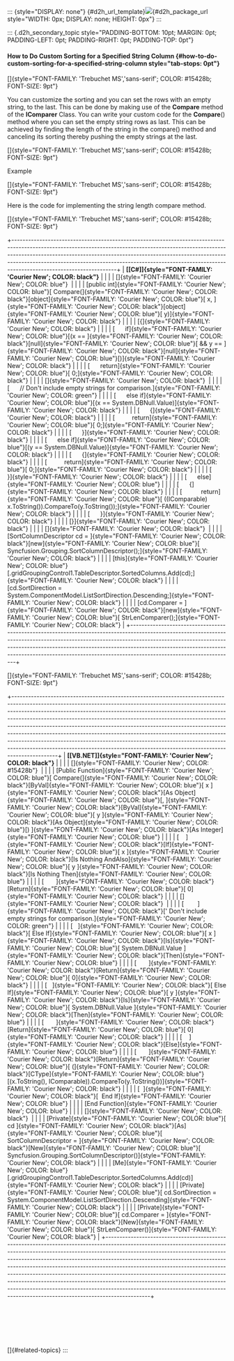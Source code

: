 ::: {style="DISPLAY: none"}
[](ms-xhelp:///?Id=d2h_url_template){#d2h_url_template}![](!package_url!){#d2h_package_url style="WIDTH: 0px; DISPLAY: none; HEIGHT: 0px"}
:::

::: {.d2h_secondary_topic style="PADDING-BOTTOM: 10pt; MARGIN: 0pt; PADDING-LEFT: 0pt; PADDING-RIGHT: 0pt; PADDING-TOP: 0pt"}
#### How to Do Custom Sorting for a Specified String Column {#how-to-do-custom-sorting-for-a-specified-string-column style="tab-stops: 0pt"}

[]{style="FONT-FAMILY: 'Trebuchet MS','sans-serif'; COLOR: #15428b; FONT-SIZE: 9pt"} 

You can customize the sorting and you can set the rows with an empty string, to the last. This can be done by making use of the **Compare** method of the **IComparer** Class. You can write your custom code for the **Compare**() method where you can set the empty string rows as last. This can be achieved by finding the length of the string in the compare() method and canceling its sorting thereby pushing the empty strings at the last.

[]{style="FONT-FAMILY: 'Trebuchet MS','sans-serif'; COLOR: #15428b; FONT-SIZE: 9pt"} 

Example

[]{style="FONT-FAMILY: 'Trebuchet MS','sans-serif'; COLOR: #15428b; FONT-SIZE: 9pt"} 

Here is the code for implementing the string length compare method.

[]{style="FONT-FAMILY: 'Trebuchet MS','sans-serif'; COLOR: #15428b; FONT-SIZE: 9pt"} 

+-------------------------------------------------------------------------------------------------------------------------------------------------------------------------------------------------------------------------------------------------------------------------------------------------------------------------------------------------------------+
| **[\[C#\]]{style="FONT-FAMILY: 'Courier New'; COLOR: black"}**                                                                                                                                                                                                                                                                                              |
|                                                                                                                                                                                                                                                                                                                                                             |
| []{style="FONT-FAMILY: 'Courier New'; COLOR: blue"}                                                                                                                                                                                                                                                                                                         |
|                                                                                                                                                                                                                                                                                                                                                             |
| [public int]{style="FONT-FAMILY: 'Courier New'; COLOR: blue"}[ Compare(]{style="FONT-FAMILY: 'Courier New'; COLOR: black"}[object]{style="FONT-FAMILY: 'Courier New'; COLOR: blue"}[ x, ]{style="FONT-FAMILY: 'Courier New'; COLOR: black"}[object]{style="FONT-FAMILY: 'Courier New'; COLOR: blue"}[ y)]{style="FONT-FAMILY: 'Courier New'; COLOR: black"} |
|                                                                                                                                                                                                                                                                                                                                                             |
| [{]{style="FONT-FAMILY: 'Courier New'; COLOR: black"}                                                                                                                                                                                                                                                                                                       |
|                                                                                                                                                                                                                                                                                                                                                             |
| [      if]{style="FONT-FAMILY: 'Courier New'; COLOR: blue"}[(x == ]{style="FONT-FAMILY: 'Courier New'; COLOR: black"}[null]{style="FONT-FAMILY: 'Courier New'; COLOR: blue"}[ && y == ]{style="FONT-FAMILY: 'Courier New'; COLOR: black"}[null]{style="FONT-FAMILY: 'Courier New'; COLOR: blue"}[)]{style="FONT-FAMILY: 'Courier New'; COLOR: black"}       |
|                                                                                                                                                                                                                                                                                                                                                             |
| [      return]{style="FONT-FAMILY: 'Courier New'; COLOR: blue"}[ 0;]{style="FONT-FAMILY: 'Courier New'; COLOR: black"}                                                                                                                                                                                                                                      |
|                                                                                                                                                                                                                                                                                                                                                             |
| []{style="FONT-FAMILY: 'Courier New'; COLOR: black"}                                                                                                                                                                                                                                                                                                        |
|                                                                                                                                                                                                                                                                                                                                                             |
| [      // Don\'t include empty strings for comparison.]{style="FONT-FAMILY: 'Courier New'; COLOR: green"}                                                                                                                                                                                                                                                   |
|                                                                                                                                                                                                                                                                                                                                                             |
| [      else if]{style="FONT-FAMILY: 'Courier New'; COLOR: blue"}[(x == System.DBNull.Value)]{style="FONT-FAMILY: 'Courier New'; COLOR: black"}                                                                                                                                                                                                              |
|                                                                                                                                                                                                                                                                                                                                                             |
| [      {]{style="FONT-FAMILY: 'Courier New'; COLOR: black"}                                                                                                                                                                                                                                                                                                 |
|                                                                                                                                                                                                                                                                                                                                                             |
| [          return]{style="FONT-FAMILY: 'Courier New'; COLOR: blue"}[ 0;]{style="FONT-FAMILY: 'Courier New'; COLOR: black"}                                                                                                                                                                                                                                  |
|                                                                                                                                                                                                                                                                                                                                                             |
| [      }]{style="FONT-FAMILY: 'Courier New'; COLOR: black"}                                                                                                                                                                                                                                                                                                 |
|                                                                                                                                                                                                                                                                                                                                                             |
| [      else if]{style="FONT-FAMILY: 'Courier New'; COLOR: blue"}[(y == System.DBNull.Value)]{style="FONT-FAMILY: 'Courier New'; COLOR: black"}                                                                                                                                                                                                              |
|                                                                                                                                                                                                                                                                                                                                                             |
| [      {]{style="FONT-FAMILY: 'Courier New'; COLOR: black"}                                                                                                                                                                                                                                                                                                 |
|                                                                                                                                                                                                                                                                                                                                                             |
| [          return]{style="FONT-FAMILY: 'Courier New'; COLOR: blue"}[ 0;]{style="FONT-FAMILY: 'Courier New'; COLOR: black"}                                                                                                                                                                                                                                  |
|                                                                                                                                                                                                                                                                                                                                                             |
| [      }]{style="FONT-FAMILY: 'Courier New'; COLOR: black"}                                                                                                                                                                                                                                                                                                 |
|                                                                                                                                                                                                                                                                                                                                                             |
| [      else]{style="FONT-FAMILY: 'Courier New'; COLOR: blue"}                                                                                                                                                                                                                                                                                               |
|                                                                                                                                                                                                                                                                                                                                                             |
| [      {]{style="FONT-FAMILY: 'Courier New'; COLOR: black"}                                                                                                                                                                                                                                                                                                 |
|                                                                                                                                                                                                                                                                                                                                                             |
| [           return]{style="FONT-FAMILY: 'Courier New'; COLOR: blue"}[ ((IComparable) x.ToString()).CompareTo(y.ToString());]{style="FONT-FAMILY: 'Courier New'; COLOR: black"}                                                                                                                                                                              |
|                                                                                                                                                                                                                                                                                                                                                             |
| [      }]{style="FONT-FAMILY: 'Courier New'; COLOR: black"}                                                                                                                                                                                                                                                                                                 |
|                                                                                                                                                                                                                                                                                                                                                             |
| [}]{style="FONT-FAMILY: 'Courier New'; COLOR: black"}                                                                                                                                                                                                                                                                                                       |
|                                                                                                                                                                                                                                                                                                                                                             |
| []{style="FONT-FAMILY: 'Courier New'; COLOR: black"}                                                                                                                                                                                                                                                                                                        |
|                                                                                                                                                                                                                                                                                                                                                             |
| [SortColumnDescriptor cd = ]{style="FONT-FAMILY: 'Courier New'; COLOR: black"}[new]{style="FONT-FAMILY: 'Courier New'; COLOR: blue"}[ Syncfusion.Grouping.SortColumnDescriptor();]{style="FONT-FAMILY: 'Courier New'; COLOR: black"}                                                                                                                        |
|                                                                                                                                                                                                                                                                                                                                                             |
| [this]{style="FONT-FAMILY: 'Courier New'; COLOR: blue"}[.gridGroupingControl1.TableDescriptor.SortedColumns.Add(cd);]{style="FONT-FAMILY: 'Courier New'; COLOR: black"}                                                                                                                                                                                     |
|                                                                                                                                                                                                                                                                                                                                                             |
| [cd.SortDirection = System.ComponentModel.ListSortDirection.Descending;]{style="FONT-FAMILY: 'Courier New'; COLOR: black"}                                                                                                                                                                                                                                  |
|                                                                                                                                                                                                                                                                                                                                                             |
| [cd.Comparer = ]{style="FONT-FAMILY: 'Courier New'; COLOR: black"}[new]{style="FONT-FAMILY: 'Courier New'; COLOR: blue"}[ StrLenComparer();]{style="FONT-FAMILY: 'Courier New'; COLOR: black"}                                                                                                                                                              |
+-------------------------------------------------------------------------------------------------------------------------------------------------------------------------------------------------------------------------------------------------------------------------------------------------------------------------------------------------------------+

[]{style="FONT-FAMILY: 'Trebuchet MS','sans-serif'; COLOR: #15428b; FONT-SIZE: 9pt"} 

+----------------------------------------------------------------------------------------------------------------------------------------------------------------------------------------------------------------------------------------------------------------------------------------------------------------------------------------------------------------------------------------------------------------------------------------------------------------------------------------------------------------------------------------------------------------------------------------------------------------------------------------------------------------+
| **[\[VB.NET\]]{style="FONT-FAMILY: 'Courier New'; COLOR: black"}**                                                                                                                                                                                                                                                                                                                                                                                                                                                                                                                                                                                             |
|                                                                                                                                                                                                                                                                                                                                                                                                                                                                                                                                                                                                                                                                |
| []{style="FONT-FAMILY: 'Courier New'; COLOR: #15428b"}                                                                                                                                                                                                                                                                                                                                                                                                                                                                                                                                                                                                         |
|                                                                                                                                                                                                                                                                                                                                                                                                                                                                                                                                                                                                                                                                |
| [Public Function]{style="FONT-FAMILY: 'Courier New'; COLOR: blue"}[ Compare(]{style="FONT-FAMILY: 'Courier New'; COLOR: black"}[ByVal]{style="FONT-FAMILY: 'Courier New'; COLOR: blue"}[ x ]{style="FONT-FAMILY: 'Courier New'; COLOR: black"}[As Object]{style="FONT-FAMILY: 'Courier New'; COLOR: blue"}[, ]{style="FONT-FAMILY: 'Courier New'; COLOR: black"}[ByVal]{style="FONT-FAMILY: 'Courier New'; COLOR: blue"}[ y ]{style="FONT-FAMILY: 'Courier New'; COLOR: black"}[As Object]{style="FONT-FAMILY: 'Courier New'; COLOR: blue"}[) ]{style="FONT-FAMILY: 'Courier New'; COLOR: black"}[As Integer]{style="FONT-FAMILY: 'Courier New'; COLOR: blue"} |
|                                                                                                                                                                                                                                                                                                                                                                                                                                                                                                                                                                                                                                                                |
| [    ]{style="FONT-FAMILY: 'Courier New'; COLOR: black"}[If]{style="FONT-FAMILY: 'Courier New'; COLOR: blue"}[ x ]{style="FONT-FAMILY: 'Courier New'; COLOR: black"}[Is Nothing AndAlso]{style="FONT-FAMILY: 'Courier New'; COLOR: blue"}[ y ]{style="FONT-FAMILY: 'Courier New'; COLOR: black"}[Is Nothing Then]{style="FONT-FAMILY: 'Courier New'; COLOR: blue"}                                                                                                                                                                                                                                                                                             |
|                                                                                                                                                                                                                                                                                                                                                                                                                                                                                                                                                                                                                                                                |
| [       ]{style="FONT-FAMILY: 'Courier New'; COLOR: black"}[Return]{style="FONT-FAMILY: 'Courier New'; COLOR: blue"}[ 0]{style="FONT-FAMILY: 'Courier New'; COLOR: black"}                                                                                                                                                                                                                                                                                                                                                                                                                                                                                     |
|                                                                                                                                                                                                                                                                                                                                                                                                                                                                                                                                                                                                                                                                |
| []{style="FONT-FAMILY: 'Courier New'; COLOR: black"}                                                                                                                                                                                                                                                                                                                                                                                                                                                                                                                                                                                                           |
|                                                                                                                                                                                                                                                                                                                                                                                                                                                                                                                                                                                                                                                                |
| [        ]{style="FONT-FAMILY: 'Courier New'; COLOR: black"}[\' Don\'t include empty strings for comparison.]{style="FONT-FAMILY: 'Courier New'; COLOR: green"}                                                                                                                                                                                                                                                                                                                                                                                                                                                                                                |
|                                                                                                                                                                                                                                                                                                                                                                                                                                                                                                                                                                                                                                                                |
| [   ]{style="FONT-FAMILY: 'Courier New'; COLOR: black"}[ Else If]{style="FONT-FAMILY: 'Courier New'; COLOR: blue"}[ x ]{style="FONT-FAMILY: 'Courier New'; COLOR: black"}[Is]{style="FONT-FAMILY: 'Courier New'; COLOR: blue"}[ System.DBNull.Value ]{style="FONT-FAMILY: 'Courier New'; COLOR: black"}[Then]{style="FONT-FAMILY: 'Courier New'; COLOR: blue"}                                                                                                                                                                                                                                                                                                 |
|                                                                                                                                                                                                                                                                                                                                                                                                                                                                                                                                                                                                                                                                |
| [       ]{style="FONT-FAMILY: 'Courier New'; COLOR: black"}[Return]{style="FONT-FAMILY: 'Courier New'; COLOR: blue"}[ 0]{style="FONT-FAMILY: 'Courier New'; COLOR: black"}                                                                                                                                                                                                                                                                                                                                                                                                                                                                                     |
|                                                                                                                                                                                                                                                                                                                                                                                                                                                                                                                                                                                                                                                                |
| [   ]{style="FONT-FAMILY: 'Courier New'; COLOR: black"}[ Else If]{style="FONT-FAMILY: 'Courier New'; COLOR: blue"}[ y ]{style="FONT-FAMILY: 'Courier New'; COLOR: black"}[Is]{style="FONT-FAMILY: 'Courier New'; COLOR: blue"}[ System.DBNull.Value ]{style="FONT-FAMILY: 'Courier New'; COLOR: black"}[Then]{style="FONT-FAMILY: 'Courier New'; COLOR: blue"}                                                                                                                                                                                                                                                                                                 |
|                                                                                                                                                                                                                                                                                                                                                                                                                                                                                                                                                                                                                                                                |
| [       ]{style="FONT-FAMILY: 'Courier New'; COLOR: black"}[Return]{style="FONT-FAMILY: 'Courier New'; COLOR: blue"}[ 0]{style="FONT-FAMILY: 'Courier New'; COLOR: black"}                                                                                                                                                                                                                                                                                                                                                                                                                                                                                     |
|                                                                                                                                                                                                                                                                                                                                                                                                                                                                                                                                                                                                                                                                |
| [    ]{style="FONT-FAMILY: 'Courier New'; COLOR: black"}[Else]{style="FONT-FAMILY: 'Courier New'; COLOR: blue"}                                                                                                                                                                                                                                                                                                                                                                                                                                                                                                                                                |
|                                                                                                                                                                                                                                                                                                                                                                                                                                                                                                                                                                                                                                                                |
| [       ]{style="FONT-FAMILY: 'Courier New'; COLOR: black"}[Return]{style="FONT-FAMILY: 'Courier New'; COLOR: blue"}[ (]{style="FONT-FAMILY: 'Courier New'; COLOR: black"}[CType]{style="FONT-FAMILY: 'Courier New'; COLOR: blue"}[(x.ToString(), IComparable)).CompareTo(y.ToString())]{style="FONT-FAMILY: 'Courier New'; COLOR: black"}                                                                                                                                                                                                                                                                                                                     |
|                                                                                                                                                                                                                                                                                                                                                                                                                                                                                                                                                                                                                                                                |
| [  ]{style="FONT-FAMILY: 'Courier New'; COLOR: black"}[  End If]{style="FONT-FAMILY: 'Courier New'; COLOR: blue"}                                                                                                                                                                                                                                                                                                                                                                                                                                                                                                                                              |
|                                                                                                                                                                                                                                                                                                                                                                                                                                                                                                                                                                                                                                                                |
| [End Function]{style="FONT-FAMILY: 'Courier New'; COLOR: blue"}                                                                                                                                                                                                                                                                                                                                                                                                                                                                                                                                                                                                |
|                                                                                                                                                                                                                                                                                                                                                                                                                                                                                                                                                                                                                                                                |
| []{style="FONT-FAMILY: 'Courier New'; COLOR: black"}                                                                                                                                                                                                                                                                                                                                                                                                                                                                                                                                                                                                           |
|                                                                                                                                                                                                                                                                                                                                                                                                                                                                                                                                                                                                                                                                |
| [Private]{style="FONT-FAMILY: 'Courier New'; COLOR: blue"}[ cd ]{style="FONT-FAMILY: 'Courier New'; COLOR: black"}[As]{style="FONT-FAMILY: 'Courier New'; COLOR: blue"}[ SortColumnDescriptor = ]{style="FONT-FAMILY: 'Courier New'; COLOR: black"}[New]{style="FONT-FAMILY: 'Courier New'; COLOR: blue"}[ Syncfusion.Grouping.SortColumnDescriptor()]{style="FONT-FAMILY: 'Courier New'; COLOR: black"}                                                                                                                                                                                                                                                       |
|                                                                                                                                                                                                                                                                                                                                                                                                                                                                                                                                                                                                                                                                |
| [Me]{style="FONT-FAMILY: 'Courier New'; COLOR: blue"}[.gridGroupingControl1.TableDescriptor.SortedColumns.Add(cd)]{style="FONT-FAMILY: 'Courier New'; COLOR: black"}                                                                                                                                                                                                                                                                                                                                                                                                                                                                                           |
|                                                                                                                                                                                                                                                                                                                                                                                                                                                                                                                                                                                                                                                                |
| [Private]{style="FONT-FAMILY: 'Courier New'; COLOR: blue"}[ cd.SortDirection = System.ComponentModel.ListSortDirection.Descending]{style="FONT-FAMILY: 'Courier New'; COLOR: black"}                                                                                                                                                                                                                                                                                                                                                                                                                                                                           |
|                                                                                                                                                                                                                                                                                                                                                                                                                                                                                                                                                                                                                                                                |
| [Private]{style="FONT-FAMILY: 'Courier New'; COLOR: blue"}[ cd.Comparer = ]{style="FONT-FAMILY: 'Courier New'; COLOR: black"}[New]{style="FONT-FAMILY: 'Courier New'; COLOR: blue"}[ StrLenComparer()]{style="FONT-FAMILY: 'Courier New'; COLOR: black"}                                                                                                                                                                                                                                                                                                                                                                                                       |
+----------------------------------------------------------------------------------------------------------------------------------------------------------------------------------------------------------------------------------------------------------------------------------------------------------------------------------------------------------------------------------------------------------------------------------------------------------------------------------------------------------------------------------------------------------------------------------------------------------------------------------------------------------------+

 

 

 

[]{#related-topics}
:::
